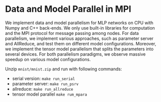 # Data and Model Parallel in MPI
We implement data and model parallelism for MLP networks on CPU with Numpy and C++ back-ends. We only use built-in libraries for computation and the MPI protocol for message passing among nodes. For data parallelism, we implement various approaches, such as parameter server and AllReduce, and test them on different model configurations. Moreover, we implement the tensor model parallelism that splits the parameters into several devices. For both parallelism paradigms, we observe massive speedup on various model configurations.

Unzip `mnist/mnist.zip` and run with following commands:
- serial version: `make run_serial`
- parameter server: `make run_psrv`
- allreduce: `make run_allreduce`
- tensor model parallel `make rum_mpara`
